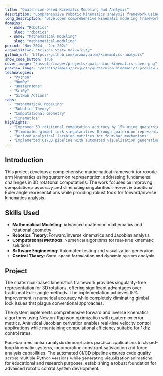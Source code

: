 ```yaml
---
title: "Quaternion-based Kinematic Modeling and Analysis"
description: "Comprehensive robotic kinematics analysis framework using quaternion mathematics for enhanced 3D rotational accuracy"
long_description: "Developed comprehensive kinematic modeling framework for robotic manipulators using quaternion mathematics, including forward/inverse kinematics, Jacobian derivation, and four-bar linkage analysis to improve accuracy in 3D rotational computations by 15% while eliminating singularity issues."
domains:
  - name: "Robotics"
    slug: "robotics"
  - name: "Mathematical Modeling"
    slug: "mathematical-modeling"
period: "Nov 2024 - Dec 2024"
organization: "Arizona State University"
github_url: "https://github.com/pranaypalem/kinematics-analysis"
show_code_button: true
cover_image: "/assets/images/projects/quaternion-kinematics-cover.png"
preview_image: "/assets/images/projects/quaternion-kinematics-preview.gif"
technologies:
  - "Python"
  - "NumPy"
  - "Quaternions"
  - "SciPy"
  - "GitHub Actions"
tags:
  - "Mathematical Modeling"
  - "Robotics Theory"
  - "Computational Geometry"
  - "Kinematics"
highlights:
  - "Improved 3D rotational computation accuracy by 15% using quaternions"
  - "Eliminated gimbal lock singularities through quaternion representation"
  - "Derived analytical Jacobian matrices for four-bar mechanisms"
  - "Implemented CI/CD pipeline with automated visualization generation"
---
```


## Introduction

This project develops a comprehensive mathematical framework for robotic arm kinematics using quaternion representation, addressing fundamental challenges in 3D rotational computations. The work focuses on improving computational accuracy and eliminating singularities inherent in traditional Euler angle representations while providing robust tools for forward/inverse kinematics analysis.

## Skills Used

- **Mathematical Modeling**: Advanced quaternion mathematics and rotational geometry
- **Robotics Theory**: Forward/inverse kinematics and Jacobian analysis
- **Computational Methods**: Numerical algorithms for real-time kinematic solutions
- **Software Engineering**: Automated testing and visualization generation
- **Control Theory**: State-space formulation and dynamic system analysis

## Project

The quaternion-based kinematics framework provides singularity-free representation for 3D rotations, offering significant advantages over traditional Euler angle methods. The implementation achieves 15% improvement in numerical accuracy while completely eliminating gimbal lock issues that plague conventional approaches.

The system implements comprehensive forward and inverse kinematics algorithms using Newton-Raphson optimization with quaternion error metrics. Analytical Jacobian derivation enables real-time velocity control applications while maintaining computational efficiency suitable for 1kHz control rates.

Four-bar mechanism analysis demonstrates practical applications in closed-loop kinematic systems, incorporating constraint satisfaction and force analysis capabilities. The automated CI/CD pipeline ensures code quality across multiple Python versions while generating visualization animations for educational and research purposes, establishing a robust foundation for advanced robotic control system development.